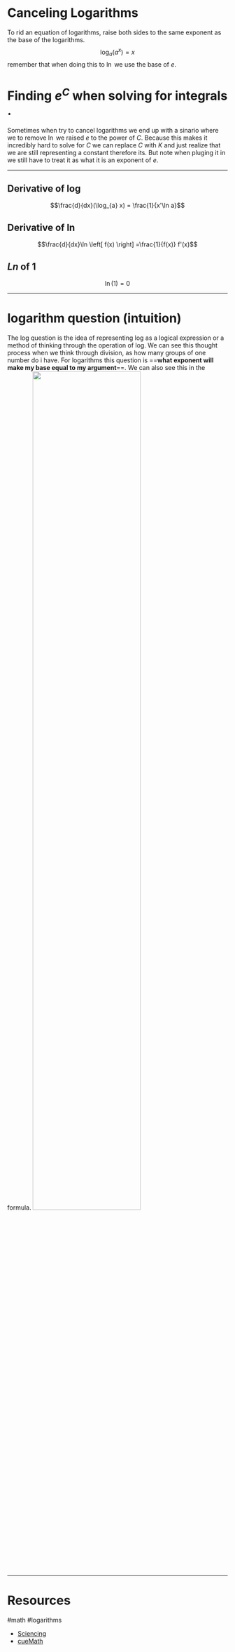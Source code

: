 
# Canceling Logarithms  
To rid an equation of logarithms, raise both sides to the same exponent as the base of the logarithms.
$$\log_{a}(a^x)=x$$
remember that when doing this to $\ln$ we use the base of $e$.


# Finding $e^C$ when solving for integrals .
Sometimes when try to cancel logarithms we end up with a sinario where we to remove $\ln$ we raised $e$ to the power of $C$. Because this makes it incredibly hard to solve for $C$ we can replace $C$ with $K$ and just realize that we are still representing a constant therefore its. But note when pluging it in we still have to treat it as what it is an exponent of $e$.




---

## Derivative of log
$$\frac{d}{dx}(\log_{a} x) = \frac{1}{x'\ln a}$$

## Derivative of $\ln$
$$\frac{d}{dx}\ln \left[ f(x) \right] =\frac{1}{f(x)} f'(x)$$
## $Ln$ of 1
$$\ln(1)=0$$


---
# logarithm question (intuition)
The log question is the idea of representing log as a logical expression or a method of thinking through the operation of log. We can see this thought process when we think through division, as how many groups of one number do i have. For logarithms this question is ==**what exponent will make my base equal to my argument**==. We can also see this in the formula.
<img src = "https://i.imgur.com/TxNp3hn.png" width  =70%>



---
# Resources

#math #logarithms  

- [Sciencing](https://sciencing.com/rid-logarithms-8659083.html)
-  [cueMath](https://www.cuemath.com/calculus/derivative-of-log-x/)